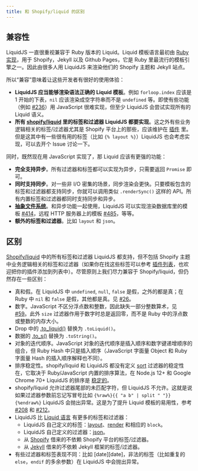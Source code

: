 ```yaml
---
title: 和 Shopify/liquid 的区别
---
```


## 兼容性

LiquidJS 一直很重视兼容于 Ruby 版本的 Liquid。Liquid 模板语言最初由 [Ruby 实现][ruby-liquid]，用于 Shopify，Jekyll 以及 Github Pages，它是 Ruby 里最流行的模板引擎之一。因此由很多人用 LiquidJS 来渲染他们的 Shopify 主题和 Jekyll 站点。

所以“兼容”意味着让这些开发者有很好的使用体验：

- **LiquidJS 应当能够渲染语法正确的 Liquid 模板**。例如 `forloop.index` 应该是 1 开始的下表，`nil` 应该渲染成空字符串而不是 `undefined` 等。即使有些功能（例如 [#236][#236]）用 JavaScript 很难实现，但至少 LiquidJS 会尝试实现所有的 Liquid 语义。
- **所有 [shopify/liquid][ruby-liquid] 里的标签和过滤器 LiquidJS 都要实现**。这之外有些业务逻辑相关的标签/过滤器尤其是 Shopify 平台上的那些，应该维护在 [插件][plugins] 里。但是这其中有一些很有用的标签（比如 `{% layout %}`）LiquidJS 也会考虑实现，可以去开个 Issue 讨论一下。

同时，既然现在用 JavaScript 实现了，那 Liquid 应该有更强的功能：

* **完全支持异步**。所有过滤器和标签都可以实现为异步，只需要返回 `Promise` 即可。
* **同时支持同步**。对一些非 I/O 密集的场景，同步渲染会更快。只要模板包含的标签和过滤器都支持同步，你就可以调用类似 `.renderSync()` 这样的 API。所有内置标签和过滤器都同时支持同步和异步。
* **[抽象文件系统][afs]**。和异步功能一起使用，LiquidJS 可以实现渲染数据库里的模板 [#414][#414]，远程 HTTP 服务器上的模板 [#485][#485]，等等。
* **额外的标签和过滤器**。比如 `layout` 和 `json`。

## 区别

[Shopify/liquid][ruby-liquid] 中的所有标签和过滤器 LiquidJS 都支持，但不包括 Shopify 主题中业务逻辑相关的标签和过滤器（如果你在找这些标签可以参考 [插件列表][plugins]，也欢迎把你的插件添加到列表中）。尽管原则上我们尽力兼容于 Shopify/liquid，但仍然存在一些区别：

* 真和假。在 LiquidJS 中 `undefined`, `null`, `false` 是假，之外的都是真；在 Ruby 中 `nil` 和 `false` 是假，其他都是真。见 [#26][#26]。
* 数字。JavaScript 不区分浮点数和整数，因此缺失一部分整数算术，见 [#59][#59]。此外 `size` 过滤器作用于数字时总是返回零，而不是 Ruby 中的浮点数或整数的内存大小。
* Drop 中的 [.to_liquid()](https://github.com/Shopify/liquid/wiki/Introduction-to-Drops) 替换为 `.toLiquid()`。
* 数据的 [.to_s()](https://www.rubydoc.info/gems/liquid/Liquid/Drop) 替换为 `.toString()`。
* 对象的迭代顺序。JavaScript 对象的迭代顺序是插入顺序和数字键递增顺序的组合，但 Ruby Hash 中只是插入顺序（JavaScript 字面量 Object 和 Ruby 字面量 Hash 的插入顺序解释也不同）。
* 排序稳定性。shopify/liquid 和 LiquidJS 都没有定义 [sort][sort] 过滤器的稳定性在，它取决于 Ruby/JavaScript 内置的排序算法，在 Node.js 12+ 和 Google Chrome 70+ LiquidJS 的排序是 [稳定的][stable-sort]。
* shopify/liquid 允许过滤器尾部的未匹配字符，但 LiquidJS 不允许。这就是说如果过滤器参数前忘记写冒号比如 `{%raw%}{{ "a b" | split " "}}{%endraw%}` LiquidJS 会抛出异常。这是为了提升 Liquid 模板的易用性，参考 [#208][#208] 和 [#212][#212]。
* LiquidJS 比 [Liquid 语言][liquid] 有更多的标签和过滤器：
    * LiquidJS 自己定义的标签：[layout][layout]、[render][render] 和相应的 `block`。
    * LiquidJS 自己定义的过滤器：[json][json]。
    * 从 [Shopify][shopify-tags] 借来的不依赖 Shopify 平台的标签/过滤器。
    * 从 [Jekyll][jekyll-filters] 借来的不依赖 Jekyll 框架的标签/过滤器。
* 有些过滤器和标签表现不同：比如 [date][date]，非法的标签（比如重复的 `else`，`endif` 的多余参数）在 LiquidJS 中会抛出异常。

[layout]: ../tags/layout.html
[render]: ../tags/render.html
[json]: https://liquidjs.com/filters/json.html
[#26]: https://github.com/harttle/liquidjs/pull/26
[#59]: https://github.com/harttle/liquidjs/issues/59
[#208]: https://github.com/harttle/liquidjs/issues/208
[#212]: https://github.com/harttle/liquidjs/issues/212
[#236]: https://github.com/harttle/liquidjs/issues/236
[#414]: https://github.com/harttle/liquidjs/discussions/414
[#485]: https://github.com/harttle/liquidjs/discussions/485
[sort]: https://liquidjs.com/filters/sort.html
[stable-sort]: https://v8.dev/features/stable-sort
[plugins]: ./plugins.html#插件列表
[ruby-liquid]: https://github.com/Shopify/liquid
[afs]: https://liquidjs.com/tutorials/render-file.html#Abstract-File-System
[liquid]: https://shopify.github.io/liquid/basics/introduction/
[shopify-tags]: https://shopify.dev/docs/api/liquid/tags
[jekyll-filters]: https://jekyllrb.com/docs/liquid/filters/
